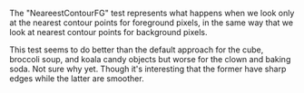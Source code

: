 The "NeareestContourFG" test represents what happens when we look only at the
nearest contour points for foreground pixels, in the same way that we look at
nearest contour points for background pixels.

This test seems to do better than the default approach for the cube, broccoli soup,
and koala candy objects but worse for the clown and baking soda. Not sure why yet.
Though it's interesting that the former have sharp edges while the latter are smoother.
